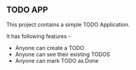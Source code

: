 ## TODO  APP

This project contains a simple TODO Application.

It has following features - 

 - Anyone can create a TODO
 - Anyone can see their existing TODOS
 - Anyone can mark TODO as Done
